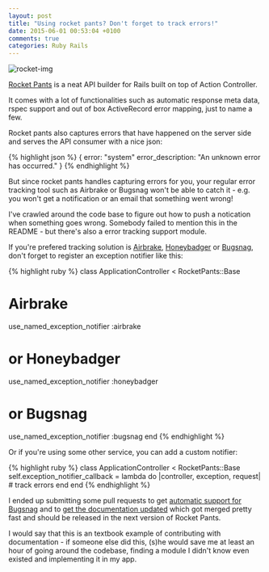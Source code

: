 ```yaml
---
layout: post
title: "Using rocket pants? Don't forget to track errors!"
date: 2015-06-01 00:53:04 +0100
comments: true
categories: Ruby Rails
---
```


![rocket-img](http://upload.wikimedia.org/wikipedia/commons/9/9d/Rocket.jpg)

[Rocket Pants](https://github.com/Sutto/rocket_pants) is a neat API builder for Rails built on top of Action Controller.

It comes with a lot of functionalities such as automatic response meta data, rspec support and out of box ActiveRecord error mapping, just to name a few.

Rocket pants also captures errors that have happened on the server side and serves the API consumer with a nice json:

{% highlight json %}
{
  error: "system"
  error_description: "An unknown error has occurred."
}
{% endhighlight %}

But since rocket pants handles capturing errors for you, your regular error tracking tool such as Airbrake or Bugsnag won't be able to catch it - e.g. you won't get a notification or an email that something went wrong!

I've crawled around the code base to figure out how to push a notication when something goes wrong. Somebody failed to mention this in the README - but there's also a error tracking support module.

If you're prefered tracking solution is [Airbrake](https://airbrake.io/), [Honeybadger](https://www.honeybadger.io/) or [Bugsnag](https://bugsnag.com/), don't forget to register an exception notifier like this:

{% highlight ruby %}
class ApplicationController < RocketPants::Base
  # Airbrake
  use_named_exception_notifier :airbrake
  # or Honeybadger
  use_named_exception_notifier :honeybadger
  # or Bugsnag
  use_named_exception_notifier :bugsnag
end
{% endhighlight %}

Or if you're using some other service, you can add a custom notifier:

{% highlight ruby %}
class ApplicationController < RocketPants::Base
  self.exception_notifier_callback = lambda do |controller, exception, request|
    # track errors
  end
end
{% endhighlight %}

I ended up submitting some pull requests to get [automatic support for Bugsnag](https://github.com/Sutto/rocket_pants/pull/127) and to [get the documentation updated](https://github.com/Sutto/rocket_pants/pull/129) which got merged pretty fast and should be released in the next version of Rocket Pants.

I would say that this is an textbook example of contributing with documentation - if someone else did this, (s)he would save me at least an hour of going around the codebase, finding a module I didn't know even existed and implementing it in my app.
